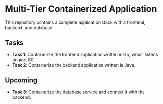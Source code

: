 # Multi-Tier Containerized Application

This repository contains a complete application stack with a frontend, backend, and database.

## Tasks

- **Task 1**: Containerize the frontend application written in Go, which listens on port 80.
- **Task 2**: Containerize the backend application written in Java.

## Upcoming

- **Task 3**: Containerize the database service and connect it with the backend.
